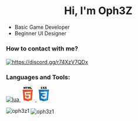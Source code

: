 <h1 align="center">Hi, I'm Oph3Z</h1>
<p align="left"></p>

- Basic Game Developer
- Beginner UI Designer

<h3 align="left">How to contact with me?</h3>
<p align="left">
<a href="https://discord.gg/r74XzV7QDx" target="blank"><img align="center" src="https://raw.githubusercontent.com/rahuldkjain/github-profile-readme-generator/master/src/images/icons/Social/discord.svg" alt="https://discord.gg/r74XzV7QDx" height="30" width="40" /></a>
</p>

<h3 align="left">Languages and Tools:</h3>
<p align="left">
    <a href="https://www.lua.org" target="_blank">
        <img src="https://upload.wikimedia.org/wikipedia/commons/thumb/c/cf/Lua-Logo.svg/1200px-Lua-Logo.svg.png" alt="lua" width="40" height="40">
    </a>
    <a href="https://www.w3schools.com/html/" target="_blank">
        <img src="https://raw.githubusercontent.com/devicons/devicon/master/icons/html5/html5-original-wordmark.svg" alt="html5" width="40" height="40"/>
    </a>
    <a href="https://www.w3schools.com/css/" target="_blank">
        <img src="https://raw.githubusercontent.com/devicons/devicon/master/icons/css3/css3-original-wordmark.svg" alt="css3" width="40"    height="40"/>
    </a>
</p>

<p><img align="left" src="https://github-readme-stats.vercel.app/api/top-langs?username=oph3z1&show_icons=true&locale=en&layout=compact" alt="oph3z1" /></p>
<p>&nbsp;<img align="center" src="https://github-readme-stats.vercel.app/api?username=oph3z1&show_icons=true&locale=en" alt="oph3z1" /></p>

